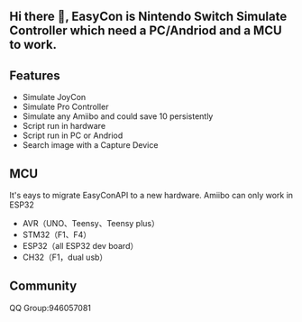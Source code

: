 ## Hi there 👋, EasyCon is Nintendo Switch Simulate Controller which need a PC/Andriod and a MCU to work.

## Features
- Simulate JoyCon
- Simulate Pro Controller
- Simulate any Amiibo and could save 10 persistently 
- Script run in hardware
- Script run in PC or Andriod
- Search image with a Capture Device

## MCU
It's eays to migrate EasyConAPI to a new hardware. Amiibo can only work in ESP32
- AVR（UNO、Teensy、Teensy plus）
- STM32（F1、F4）
- ESP32（all ESP32 dev board）
- CH32（F1，dual usb）

## Community
QQ Group:946057081
